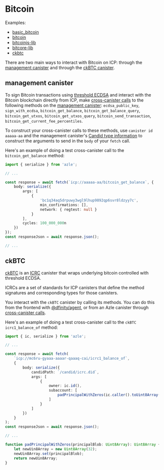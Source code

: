 # Bitcoin

Examples:

-   [basic_bitcoin](https://github.com/demergent-labs/azle/tree/main/examples/basic_bitcoin)
-   [bitcoin](https://github.com/demergent-labs/azle/tree/main/examples/bitcoin)
-   [bitcoinjs-lib](https://github.com/demergent-labs/azle/tree/main/examples/bitcoinjs-lib)
-   [bitcore-lib](https://github.com/demergent-labs/azle/tree/main/examples/bitcore-lib)
-   [ckbtc](https://github.com/demergent-labs/azle/tree/main/examples/ckbtc)

There are two main ways to interact with Bitcoin on ICP: through the [management canister](#management-canister) and through the [ckBTC canister](#ckbtc).

## management canister

To sign Bitcoin transactions using [threshold ECDSA](https://internetcomputer.org/docs/current/developer-docs/smart-contracts/encryption/t-ecdsa) and interact with the Bitcoin blockchain directly from ICP, make [cross-canister calls](./fetch.md) to the following methods on the [management canister](https://internetcomputer.org/docs/current/references/ic-interface-spec#ic-management-canister): `ecdsa_public_key`, `sign_with_ecdsa`, `bitcoin_get_balance`, `bitcoin_get_balance_query`, `bitcoin_get_utxos`, `bitcoin_get_utxos_query`, `bitcoin_send_transaction`, `bitcoin_get_current_fee_percentiles`.

To construct your cross-canister calls to these methods, use `canister id` `aaaaa-aa` and the management canister's [Candid type information](https://internetcomputer.org/docs/current/references/ic-interface-spec#ic-candid) to construct the arguments to send in the `body` of your `fetch` call.

Here's an example of doing a test cross-canister call to the `bitcoin_get_balance` method:

```typescript
import { serialize } from 'azle';

// ...

const response = await fetch(`icp://aaaaa-aa/bitcoin_get_balance`, {
    body: serialize({
        args: [
            {
                'bc1q34aq5drpuwy3wgl9lhup9892qp6svr8ldzyy7c',
                min_confirmations: [],
                network: { regtest: null }
            }
        ],
        cycles: 100_000_000n
    })
});
const responseJson = await response.json();

// ...
```

## ckBTC

[ckBTC](https://internetcomputer.org/docs/current/developer-docs/multi-chain/bitcoin/ckbtc/overview) is an [ICRC](https://internetcomputer.org/docs/current/references/icrc1-standard) canister that wraps underlying bitcoin controlled with threshold ECDSA.

ICRCs are a set of standards for ICP canisters that define the method signatures and corresponding types for those canisters.

You interact with the `ckBTC` canister by calling its methods. You can do this from the frontend with [@dfinity/agent](https://www.npmjs.com/package/@dfinity/agent), or from an Azle canister through [cross-canister calls](./fetch.md).

Here's an example of doing a test cross-canister call to the `ckBTC` `icrc1_balance_of` method:

```typescript
import { ic, serialize } from 'azle';

// ...

const response = await fetch(
    `icp://mc6ru-gyaaa-aaaar-qaaaq-cai/icrc1_balance_of`,
    {
        body: serialize({
            candidPath: `/candid/icrc.did`,
            args: [
                {
                    owner: ic.id(),
                    subaccount: [
                        padPrincipalWithZeros(ic.caller().toUint8Array())
                    ]
                }
            ]
        })
    }
);
const responseJson = await response.json();

// ...

function padPrincipalWithZeros(principalBlob: Uint8Array): Uint8Array {
    let newUin8Array = new Uint8Array(32);
    newUin8Array.set(principalBlob);
    return newUin8Array;
}
```
